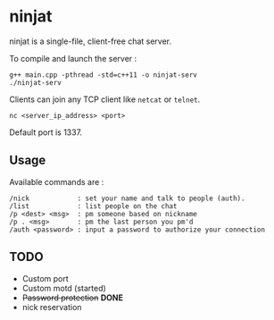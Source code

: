 
# ninjat

ninjat is a single-file, client-free chat server.

To compile and launch the server : 

```
g++ main.cpp -pthread -std=c++11 -o ninjat-serv
./ninjat-serv
```

Clients can join any TCP client like `netcat` or `telnet`.

```
nc <server_ip_address> <port>
```

Default port is 1337.

## Usage

Available commands are : 

```
/nick            : set your name and talk to people (auth).
/list            : list people on the chat
/p <dest> <msg>  : pm someone based on nickname
/p . <msg>       : pm the last person you pm'd
/auth <password> : input a password to authorize your connection
```

## TODO

- Custom port
- Custom motd (started)
- ~~Password protection~~ **DONE**
- nick reservation 
